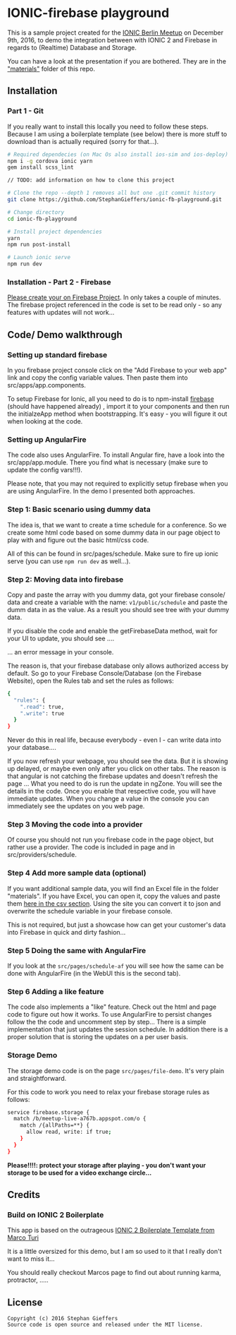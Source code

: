 # IONIC-firebase playground
This is a sample project created for the [IONIC Berlin Meetup](http://www.meetup.com/de-DE/Ionic-Berlin/) on December 9th, 2016, to demo the integration between with IONIC 2 and Firebase
 in regards to (Realtime) Database and Storage.

You can have a look at the presentation if you are bothered. They are in the ["materials"](https://github.com/StephanGieffers/ionic-fb-playground/tree/master/materials) folder of this repo.

## Installation
### Part 1 - Git
If you really want to install this locally you need to follow these steps. Because I am using a boilerplate template (see below) 
there is more stuff to download than is actually required (sorry for that...).

```bash
# Required dependecies (on Mac Os also install ios-sim and ios-deploy)
npm i -g cordova ionic yarn
gem install scss_lint

// TODO: add information on how to clone this project

# Clone the repo --depth 1 removes all but one .git commit history
git clone https://github.com/StephanGieffers/ionic-fb-playground.git

# Change directory
cd ionic-fb-playground

# Install project dependencies
yarn
npm run post-install

# Launch ionic serve
npm run dev
```

### Installation - Part 2 - Firebase
[Please create your on Firebase Project](https://firebase.google.com/). In only takes a couple of minutes. 
The firebase project referenced in the code is set to be
read only - so any features with updates will not work...

## Code/ Demo walkthrough
### Setting up standard firebase
In you firebase project console click on the "Add Firebase to your web app" link and copy the config variable values.
Then paste them into src/apps/app.components.

To setup Firebase for Ionic, all you need to do is to npm-install [firebase](https://www.npmjs.com/package/firebase)  (should have happened already)
, import it to your components and then run the initialzeApp method when bootstrapping.
It's easy - you will figure it out when looking at the code. 

### Setting up AngularFire
The code also uses AngularFire. To install Angular fire, have a look into the src/app/app.module. There you find what
is necessary (make sure to update the config vars!!!).

Please note, that you may not required to explicitly setup firebase when you are using AngularFire. In the demo I presented both
approaches.

### Step 1: Basic scenario using dummy data
The idea is, that we want to create a time schedule for a conference. So we create some html code based on some dummy
data in our page object to play with and figure out the basic html/css code.

All of this can be found in src/pages/schedule.
Make sure to fire up ionic serve (you can use `npm run dev` as well...).


### Step 2: Moving data into firebase
Copy and paste the array with you dummy data, got your firebase console/ data and create a variable with the name:
`v1/public/schedule` and paste the dumm data in as the value. As a result you should see tree with your dummy data.

If you disable the code and enable the getFirebaseData method, wait for your UI to update, you should see ....

... an error message in your console.

The reason is, that your firebase database only allows authorized access by default. So go to your Firebase Console/Database
 (on the Firebase Website), open the Rules tab and set the rules as follows:
```bash
{
  "rules": {
    ".read": true,
    ".write": true
  }
}
```
Never do this in real life, because everybody - even I  - can write data into your database....

If you now refresh your webpage, you should see the data. But it is showing up delayed, or maybe even only after you
click on other tabs. The reason is that angular is not catching the firebase updates and doesn't refresh the page ... 
What you need to do is run the update in ngZone. You will see the details in the code. Once you enable that 
respective code, you will have immediate updates. When you change a value in the console you can immediately see the 
updates on you web page.

### Step 3 Moving the code into a provider
Of course you should not run you firebase code in the page object, but rather use a provider. The code is included in
page and in src/providers/schedule.

### Step 4 Add more sample data (optional) 
If you want additional sample data, you will find an Excel file in the folder "materials". If you have Excel, you can open it,
copy the values and paste them [here in the csv section](http://www.convertcsv.com/csv-to-json.htm). Using the site you
can convert it to json and overwrite the schedule variable in your firebase console.

This is not required, but just a showcase how can get your customer's data into Firebase in quick and dirty fashion... 

### Step 5 Doing the same with AngularFire
If you look at the `src/pages/schedule-af` you will see how the same can be done with AngularFire (in the WebUI this is
the second tab).

### Step 6 Adding a like feature
The code also implements a "like" feature. Check out the html and page code to figure out how it works.
To use AngularFire to persist changes follow the the code and uncomment step by step...
There is a simple implementation that just updates the session schedule. In addition there is a proper solution
that is storing the updates on a per user basis.


### Storage Demo
The storage demo code is on the page `src/pages/file-demo`. It's very plain and straightforward.

For this code to work you need to relax your firebase storage rules as follows:

``` bash
service firebase.storage {
  match /b/meetup-live-a767b.appspot.com/o {
    match /{allPaths=**} {
      allow read, write: if true;
    }
  }
}
```

**Please!!!!: protect your storage after playing - you don't want your storage to be used for a video exchange circle...** 

 
## Credits
### Build on IONIC 2 Boilerplate
 This app is based on the outrageous [IONIC 2 Boilerplate Template from Marco Turi](https://github.com/marcoturi/ionic2-boilerplate)
 
 It is a little oversized for this demo, but I am so used to it that I really don't want to miss it...
 
 You should really checkout Marcos page to find out about running karma, protractor, .....
 
 
## <a name="license"></a>License
    Copyright (c) 2016 Stephan Gieffers 
    Source code is open source and released under the MIT license.
